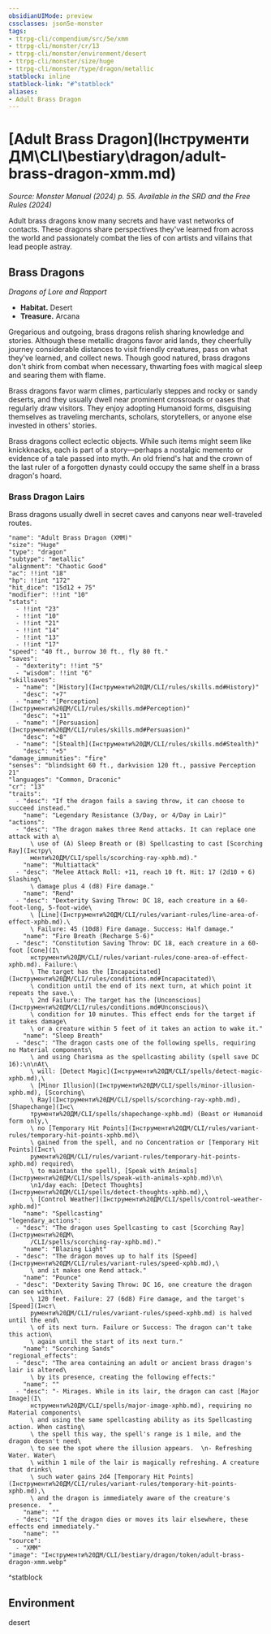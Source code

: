```yaml
---
obsidianUIMode: preview
cssclasses: json5e-monster
tags:
- ttrpg-cli/compendium/src/5e/xmm
- ttrpg-cli/monster/cr/13
- ttrpg-cli/monster/environment/desert
- ttrpg-cli/monster/size/huge
- ttrpg-cli/monster/type/dragon/metallic
statblock: inline
statblock-link: "#^statblock"
aliases:
- Adult Brass Dragon
---
```

# [Adult Brass Dragon](Інструменти ДМ\CLI\bestiary\dragon/adult-brass-dragon-xmm.md)
*Source: Monster Manual (2024) p. 55. Available in the <span title='Systems Reference Document (5.2)'>SRD</span> and the Free Rules (2024)*  

Adult brass dragons know many secrets and have vast networks of contacts. These dragons share perspectives they've learned from across the world and passionately combat the lies of con artists and villains that lead people astray.

## Brass Dragons

*Dragons of Lore and Rapport*

- **Habitat.** Desert  
- **Treasure.** Arcana  

Gregarious and outgoing, brass dragons relish sharing knowledge and stories. Although these metallic dragons favor arid lands, they cheerfully journey considerable distances to visit friendly creatures, pass on what they've learned, and collect news. Though good natured, brass dragons don't shirk from combat when necessary, thwarting foes with magical sleep and searing them with flame.

Brass dragons favor warm climes, particularly steppes and rocky or sandy deserts, and they usually dwell near prominent crossroads or oases that regularly draw visitors. They enjoy adopting Humanoid forms, disguising themselves as traveling merchants, scholars, storytellers, or anyone else invested in others' stories.

Brass dragons collect eclectic objects. While such items might seem like knickknacks, each is part of a story—perhaps a nostalgic memento or evidence of a tale passed into myth. An old friend's hat and the crown of the last ruler of a forgotten dynasty could occupy the same shelf in a brass dragon's hoard.

### Brass Dragon Lairs

Brass dragons usually dwell in secret caves and canyons near well-traveled routes.

```statblock
"name": "Adult Brass Dragon (XMM)"
"size": "Huge"
"type": "dragon"
"subtype": "metallic"
"alignment": "Chaotic Good"
"ac": !!int "18"
"hp": !!int "172"
"hit_dice": "15d12 + 75"
"modifier": !!int "10"
"stats":
  - !!int "23"
  - !!int "10"
  - !!int "21"
  - !!int "14"
  - !!int "13"
  - !!int "17"
"speed": "40 ft., burrow 30 ft., fly 80 ft."
"saves":
  - "dexterity": !!int "5"
  - "wisdom": !!int "6"
"skillsaves":
  - "name": "[History](Інструменти%20ДМ/CLI/rules/skills.md#History)"
    "desc": "+7"
  - "name": "[Perception](Інструменти%20ДМ/CLI/rules/skills.md#Perception)"
    "desc": "+11"
  - "name": "[Persuasion](Інструменти%20ДМ/CLI/rules/skills.md#Persuasion)"
    "desc": "+8"
  - "name": "[Stealth](Інструменти%20ДМ/CLI/rules/skills.md#Stealth)"
    "desc": "+5"
"damage_immunities": "fire"
"senses": "blindsight 60 ft., darkvision 120 ft., passive Perception 21"
"languages": "Common, Draconic"
"cr": "13"
"traits":
  - "desc": "If the dragon fails a saving throw, it can choose to succeed instead."
    "name": "Legendary Resistance (3/Day, or 4/Day in Lair)"
"actions":
  - "desc": "The dragon makes three Rend attacks. It can replace one attack with a\
      \ use of (A) Sleep Breath or (B) Spellcasting to cast [Scorching Ray](Інстру\
      менти%20ДМ/CLI/spells/scorching-ray-xphb.md)."
    "name": "Multiattack"
  - "desc": "Melee Attack Roll: +11, reach 10 ft. Hit: 17 (2d10 + 6) Slashing\
      \ damage plus 4 (d8) Fire damage."
    "name": "Rend"
  - "desc": "Dexterity Saving Throw: DC 18, each creature in a 60-foot-long, 5-foot-wide\
      \ [Line](Інструменти%20ДМ/CLI/rules/variant-rules/line-area-of-effect-xphb.md).\
      \ Failure: 45 (10d8) Fire damage. Success: Half damage."
    "name": "Fire Breath (Recharge 5-6)"
  - "desc": "Constitution Saving Throw: DC 18, each creature in a 60-foot [Cone](І\
      нструменти%20ДМ/CLI/rules/variant-rules/cone-area-of-effect-xphb.md). Failure:\
      \ The target has the [Incapacitated](Інструменти%20ДМ/CLI/rules/conditions.md#Incapacitated)\
      \ condition until the end of its next turn, at which point it repeats the save.\
      \ 2nd Failure: The target has the [Unconscious](Інструменти%20ДМ/CLI/rules/conditions.md#Unconscious)\
      \ condition for 10 minutes. This effect ends for the target if it takes damage\
      \ or a creature within 5 feet of it takes an action to wake it."
    "name": "Sleep Breath"
  - "desc": "The dragon casts one of the following spells, requiring no Material components\
      \ and using Charisma as the spellcasting ability (spell save DC 16):\n\nAt\
      \ will: [Detect Magic](Інструменти%20ДМ/CLI/spells/detect-magic-xphb.md),\
      \ [Minor Illusion](Інструменти%20ДМ/CLI/spells/minor-illusion-xphb.md), [Scorching\
      \ Ray](Інструменти%20ДМ/CLI/spells/scorching-ray-xphb.md), [Shapechange](Інс\
      трументи%20ДМ/CLI/spells/shapechange-xphb.md) (Beast or Humanoid form only,\
      \ no [Temporary Hit Points](Інструменти%20ДМ/CLI/rules/variant-rules/temporary-hit-points-xphb.md)\
      \ gained from the spell, and no Concentration or [Temporary Hit Points](Інст\
      рументи%20ДМ/CLI/rules/variant-rules/temporary-hit-points-xphb.md) required\
      \ to maintain the spell), [Speak with Animals](Інструменти%20ДМ/CLI/spells/speak-with-animals-xphb.md)\n\
      \n1/day each: [Detect Thoughts](Інструменти%20ДМ/CLI/spells/detect-thoughts-xphb.md),\
      \ [Control Weather](Інструменти%20ДМ/CLI/spells/control-weather-xphb.md)"
    "name": "Spellcasting"
"legendary_actions":
  - "desc": "The dragon uses Spellcasting to cast [Scorching Ray](Інструменти%20ДМ\
      /CLI/spells/scorching-ray-xphb.md)."
    "name": "Blazing Light"
  - "desc": "The dragon moves up to half its [Speed](Інструменти%20ДМ/CLI/rules/variant-rules/speed-xphb.md),\
      \ and it makes one Rend attack."
    "name": "Pounce"
  - "desc": "Dexterity Saving Throw: DC 16, one creature the dragon can see within\
      \ 120 feet. Failure: 27 (6d8) Fire damage, and the target's [Speed](Інст\
      рументи%20ДМ/CLI/rules/variant-rules/speed-xphb.md) is halved until the end\
      \ of its next turn. Failure or Success: The dragon can't take this action\
      \ again until the start of its next turn."
    "name": "Scorching Sands"
"regional_effects":
  - "desc": "The area containing an adult or ancient brass dragon's lair is altered\
      \ by its presence, creating the following effects:"
    "name": ""
  - "desc": "- Mirages. While in its lair, the dragon can cast [Major Image](І\
      нструменти%20ДМ/CLI/spells/major-image-xphb.md), requiring no Material components\
      \ and using the same spellcasting ability as its Spellcasting action. When casting\
      \ the spell this way, the spell's range is 1 mile, and the dragon doesn't need\
      \ to see the spot where the illusion appears.  \n- Refreshing Water. Water\
      \ within 1 mile of the lair is magically refreshing. A creature that drinks\
      \ such water gains 2d4 [Temporary Hit Points](Інструменти%20ДМ/CLI/rules/variant-rules/temporary-hit-points-xphb.md),\
      \ and the dragon is immediately aware of the creature's presence.  "
    "name": ""
  - "desc": "If the dragon dies or moves its lair elsewhere, these effects end immediately."
    "name": ""
"source":
  - "XMM"
"image": "Інструменти%20ДМ/CLI/bestiary/dragon/token/adult-brass-dragon-xmm.webp"
```
^statblock

## Environment

desert